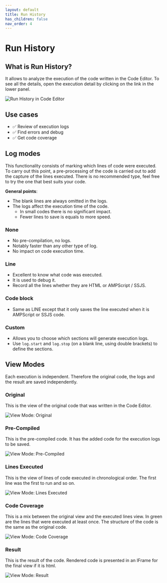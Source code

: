 ```yaml
---
layout: default
title: Run History
has_children: false
nav_order: 4
---
```


# Run History

## What is Run History?

It allows to analyze the execution of the code written in the Code Editor.
To see all the details, open the execution detail by clicking on the link in the lower panel.

![Run History in Code Editor](https://i.ibb.co/zHyFQWW/image.png)

## Use cases

- ✅ Review of execution logs
- ✅ Find errors and debug
- ✅ Get code coverage

## Log modes
This functionality consists of marking which lines of code were executed.
To carry out this point, a pre-processing of the code is carried out to add the capture of the lines executed.
There is no recommended type, feel free to try the one that best suits your code.

**General points**:
- The blank lines are always omitted in the logs.
- The logs affect the execution time of the code.
  - In small codes there is no significant impact.
  - Fewer lines to save is equals to more speed.

### None
- No pre-compilation, no logs.
- Notably faster than any other type of log.
- No impact on code execution time.

### Line
- Excellent to know what code was executed.
- It is used to debug it.
- Record all the lines whether they are HTML or AMPScript / SSJS.

### Code block
- Same as LINE except that it only saves the line executed when it is AMPScript or SSJS code.

### Custom
- Allows you to choose which sections will generate execution logs.
- Use `log.start` and `log.stop` (on a blank line, using double brackets) to define the sections.

## View Modes
Each execution is independent. Therefore the original code, the logs and the result are saved independently.

### Original
This is the view of the original code that was written in the Code Editor.

![View Mode: Original](https://i.ibb.co/XybgqN8/image.png)

### Pre-Compiled
This is the pre-compiled code. It has the added code for the execution logs to be saved.

![View Mode: Pre-Compiled](https://i.ibb.co/RCQFwFx/image.png)

### Lines Executed
This is the view of lines of code executed in chronological order. The first line was the first to run and so on.

![View Mode: Lines Executed](https://i.ibb.co/PG308Nn/image.png)

### Code Coverage
This is a mix between the original view and the executed lines view. In green are the lines that were executed at least once. The structure of the code is the same as the original code.

![View Mode: Code Coverage](https://i.ibb.co/1zrHsVP/image.png)

### Result
This is the result of the code. Rendered code is presented in an IFrame for the final view if it is html.

![View Mode: Result](https://i.ibb.co/mFV9yQW/image.png)